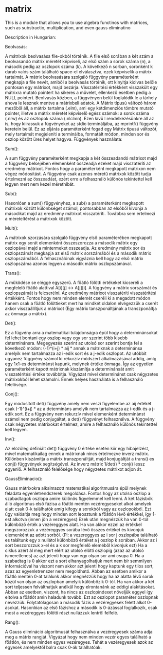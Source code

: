 # matrix
This is a module that allows you to use algebra functinos with matrices, such as substractio, multiplication, and even gauss eliminatino

Description in Hungarian:

Beolvasás:

A mátrixok beolvasása file-okból történik. A file első sorában a két szám a beolvasandó mátrix 
méretét képviseli, az első szám a sorok száma (n), a második pedig az oszlopok száma (k). A 
következő n sorban, soronként k darab valós szám található space-el elválasztva, ezek képviselik a 
mátrix tartalmát. A mátrix beolvasására szolgáló függvény paraméterként megkapja a file nevét, 
amiből a beolvasás történik, ott kinyitja kiolvas belőle pontosan egy mátrixot, majd bezárja. 
Visszatéritési értékként visszakült egy mátrixra mutató pointert ha sikeres a művelet, ellenkező 
esetben pedig a NULL pointert.
Beolvasás közben, a függvényen belül foglalódik le a tárhely ahova le lesznek mentve a mátrixbeli 
adatok. A Mátrix típusú változó három mezőből áll, a mátrix tartalma (.elm), ami egy kétdimenziós 
tömbre mutató pointer, illetve a mátrix méretét képviselő egész számok: a sorok száma (.nrw) és az 
oszlopok száma (.nlclmn).
Ezen kívü l rendelkezésünkre áll az is, hogy kiirassuk a fügvényeket az stdio termináljába, az mprintf() 
függvény keretein belül. Ez az eljárás paraméterként fogad egy Mátrix tipusú változót, mely 
tartalmát megjeleníti a terminálba, formatált módon, minden sor és oszlop között üres helyet 
hagyva.
Függvények használata: 

Sum(): 

A sum függvény paraméterként megkapja a két összeadandó mátrixot majd a függvény belsejében 
elemenként összeadja ezeket majd visszatéríti az eredmény mátrixot. Fontos hogy a paraméterként 
megkapott mátrixon nem végez módosítást. A függvény csak azonos méretű mátrixok között tudja 
értelmezni az összeadást, ezért erre a felhasználó különös tekintettel kell legyen mert nem kezel 
mérethibát. 

Sub(): 

Hasonlóan a sum() függvényhez, a sub() a paraméterként megkapott mátrixok között különbséget 
számol, pontosabban az elsőből kivonja a másodikat majd az eredmény mátrixot visszatéríti. 
Továbbra sem értelmezi a méreteltérést a mátrixok között.

Mult(): 

A mátrixok szorzására szolgáló függvény első paraméterében megkapott mátrix egy sorát 
elemenként összeszorozza a második mátrix egy oszlopával majd a mintermeket osszeadja. Az 
eredmény mátrix sor és oszlopszámát megkapja az első mátrix sorszámából és a második mátrix 
oszlopszámából. A felhasználónak vigyáznia kell hogy az első mátrix oszlopszáma azonos legyen a 
második mátrix oszlopszámával. 

Trans(): 

A működése se eléggé egyszerű. A főátló fölötti értékeket kicseréli a megfelelő főátló alattival A[i][j] 
<-> A[j][i]. A függvény a mátrix sorszámát és oszlopszámát is felcserélni. Az eredmény mátrixot 
visszatéríti visszatérítési értékként. Fontos hogy nem minden elemét cseréli ki a megadott módon 
hanem csak a főátló fölöttieket mert ha mindkét oldalon elvégezzük a cserét akkor visszaállítjuk a 
mátrixot (Egy mátrix tanszponáltjának a transzponáltja az önmaga a mátrix). 

Det():

Ez a fügvény arra a matematikai tulajdonságra épül hogy a determinánsokat fel lehet bontani egy 
oszlop vagy egy sor szerint több kisebb determinánsra. Megegyezés szerint az utolsó sor szerint 
bontja fel a következő módon: (-1)^(i+j) * aij * annak a mátrixnak a determinánsa amelyik nem 
tartalmazza az i-edik sort és a j-edik oszlopot. Az utóbbit ugyanez függvény számol ki rekurzív 
módszert alkalmazásával addig, amíg egy 1x1-es determinánst kapunk, melynek értéke önmaga. Így 
az egyetlen paraméterként kapott mátrixnak kiszámítja a determinánsát amit visszatérítési értéke 
továbbítja. Vigyázat mivel determinánst csak négyzetes mátrixokból lehet számolni. Ennek helyes 
használata is a felhasználó felelősége. 

Conj(): 

Egy módosított det() függvény amely nem veszi figyelembe az aij értékét csak (-1)^(i+j) * az a 
determináns amelyik nem tartalmazza az i-edik és a j-edik sort. Ez a függvény nem rekurzív mivel 
elemenként determinánst számol nem pedig conjugáltat, a det() függvényt felhasználva. A függvény 
csak négyzetes mátrixokat értelmez, amire a felhasználó különös tekintettel kell legyen. 

Inv(): 

Az elözőleg definiált det() függvény 0 értéke esetén kiír egy hibajelzést, mivel matematikailag ennek 
a mátrixnak nincs értelmezve inverz mátrix. Különben kiszámítja a mátrix transzponáltját, majd 
konjugáltját a trans() es conj() függvények segítségével. Az inverz mátrix 1/det() * conj() lessz 
egyenlő. A felhasználó felelősége hogy négyzetes mátrixot adjon át. 

GaussEliminacio(): 

Gauss mátrixokra alkalmazott matematikai algoritmusára épül melynek feladata egyenletrendszerek 
megoldása. Fontos hogy az utolsó oszlop a szabadtagok oszlopa amire különös figyelemmel kell 
lenni. A két fázisbók álló algoritmus első fázisa a főátló mentén vezéregyeseket alkot amelyek alatt 
csak 0-k találhatók amíg kifogy a sorokból vagy az oszlopokból. Ezt úgy valósítja meg hogy minden 
sort leosztunk a főátlón lévő értékkel, így 1-est alkotva (innen jön a vezéregyes) Ezek után 
megnézzük ha van 0-tól különböző érték a vezéreggyes alatt. Ha van akkor ezzel az értékkel 
megszorozzuk a vézéreggyes sorába lévő összes értéket és kivonjuk elemenként az adott sorból. (Pl: 
a vezereggyes az i sor j oszlopába található es találtunk egy x nullátol különböző értéket a j oszlop k 
sorában. Akkor az i sort beszorozzuk x-el és a k sor megfelelő eleméből kivonjuk ezt) Ha a ciklus azért 
ál meg mert elért az utolsó elötti oszlopig (azaz az utolsó ismeretlenes) az azt jelenti hogy van egy 
olyan sor ami csupa 0. Ha a szabadtag is 0 akkor ezt a sort elhanyagolhatjuk mert nem bír semmilyen 
információval ha viszont nem akkor azt jelenti hogy kaptunk egy tilos sort, azaz az egyenletrenszer 
nem megoldható. Abban az esetben amikor a főátló mentén 0-át találunk akkor megnézzük hogy ha 
az alatta lévő sorok közül van olyan az oszlopban amelyik különbözik 0-tól. Ha van akkor a két sort 
teljessen felválthatjuk anélkül hogy elrontanánk az eddigi alakításokat. Abban az esetben, viszont, ha 
nincs az oszlopindexet növeljük eggyel így eltolva a főátlót amin haladunk tovább. Ezt az oszlopot 
paraméter oszlopnak nevezzük. Folytatólagosan a második fázis a vezéregyesek felett alkot 0-àsokat. 
Hasonlóan az első fázishoz a második is 0-ázással foglalkozik, csak most a vezéreggyes fölötti részt 
nullázzuk lentről felfelé. 

Rang(): 

A Gauss elimináció algoritmusát felhasználva a vezéregyesek száma adja meg a mátrix rangját. 
Vigyázat hogy nem minden vezér egyes található a főátlón, és nem minden egyes vezéregyes. Tehát 
a vezéregyesek azok az egyesek amelyektől balra csak 0-ák találhatóak.
